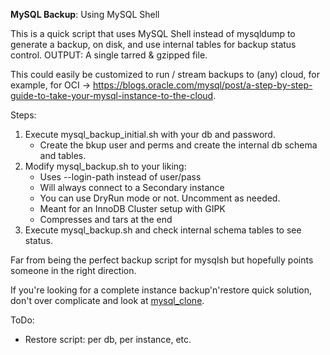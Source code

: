 **MySQL Backup**: Using MySQL Shell

This is a quick script that uses MySQL Shell instead of mysqldump to generate a backup, on disk, and use internal tables for backup status control.
OUTPUT: A single tarred & gzipped file.

This could easily be customized to run / stream backups to (any) cloud, for example, for OCI -> https://blogs.oracle.com/mysql/post/a-step-by-step-guide-to-take-your-mysql-instance-to-the-cloud.

Steps:
1.  Execute mysql_backup_initial.sh with your db and password.
    - Create the bkup user and perms and create the internal db schema and tables.
2.  Modify mysql_backup.sh to your liking:
    - Uses --login-path instead of user/pass
    - Will always connect to a Secondary instance
    - You can use DryRun mode or not. Uncomment as needed.
    - Meant for an InnoDB Cluster setup with GIPK
    - Compresses and tars at the end
3.  Execute mysql_backup.sh and check internal schema tables to see status.

Far from being the perfect backup script for mysqlsh but hopefully points someone in the right direction.

If you're looking for a complete instance backup'n'restore quick solution, don't over complicate and look at [mysql_clone](https://dev.mysql.com/doc/refman/8.0/en/clone-plugin.html).

ToDo:
 - Restore script: per db, per instance, etc.
